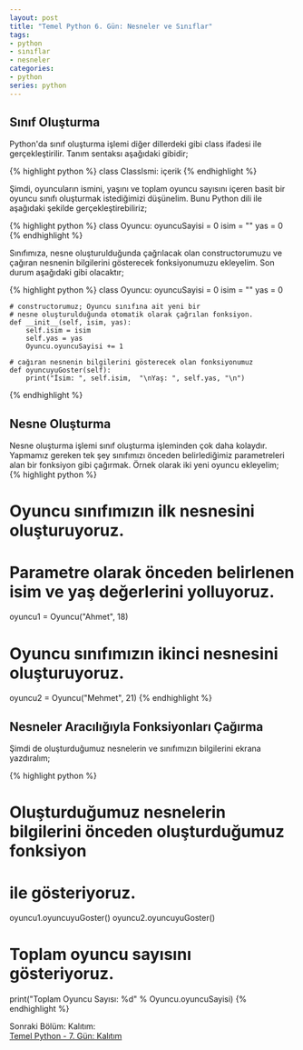 ```yaml
---
layout: post
title: "Temel Python 6. Gün: Nesneler ve Sınıflar"
tags:
- python
- sınıflar
- nesneler
categories:
- python
series: python
---
```


Sınıf Oluşturma
---------------
Python'da sınıf oluşturma işlemi diğer dillerdeki gibi class ifadesi ile gerçekleştirilir. Tanım sentaksı aşağıdaki gibidir;  

{% highlight python %}
class ClassIsmi:
    içerik
{% endhighlight %}  

Şimdi, oyuncuların ismini, yaşını ve toplam oyuncu sayısını içeren basit bir oyuncu sınıfı oluşturmak istediğimizi düşünelim. Bunu Python dili ile aşağıdaki şekilde gerçekleştirebiliriz;  

{% highlight python %}
class Oyuncu:
    oyuncuSayisi = 0
    isim = ""
    yas = 0
{% endhighlight %}  

Sınıfımıza, nesne oluşturulduğunda çağrılacak olan constructorumuzu ve çağıran nesnenin bilgilerini gösterecek fonksiyonumuzu ekleyelim. Son durum aşağıdaki gibi olacaktır;  

{% highlight python %}
class Oyuncu:
    oyuncuSayisi = 0
    isim = ""
    yas = 0

    # constructorumuz; Oyuncu sınıfına ait yeni bir
    # nesne oluşturulduğunda otomatik olarak çağrılan fonksiyon.
    def __init__(self, isim, yas):
        self.isim = isim
        self.yas = yas
        Oyuncu.oyuncuSayisi += 1

    # cağıran nesnenin bilgilerini gösterecek olan fonksiyonumuz
    def oyuncuyuGoster(self):
        print("İsim: ", self.isim,  "\nYaş: ", self.yas, "\n")
{% endhighlight %}

Nesne Oluşturma
---------------
Nesne oluşturma işlemi sınıf oluşturma işleminden çok daha kolaydır. Yapmamız gereken tek şey sınıfımızı önceden belirlediğimiz parametreleri alan bir fonksiyon gibi çağırmak. Örnek olarak iki yeni oyuncu ekleyelim;  
{% highlight python %}
# Oyuncu sınıfımızın ilk nesnesini oluşturuyoruz.
# Parametre olarak önceden belirlenen isim ve yaş değerlerini yolluyoruz.
oyuncu1 = Oyuncu("Ahmet", 18)

# Oyuncu sınıfımızın ikinci nesnesini oluşturuyoruz.
oyuncu2 = Oyuncu("Mehmet", 21)
{% endhighlight %}

Nesneler Aracılığıyla Fonksiyonları Çağırma
-------------------------------------------
Şimdi de oluşturduğumuz nesnelerin ve sınıfımızın bilgilerini ekrana yazdıralım;  

{% highlight python %}
# Oluşturduğumuz nesnelerin bilgilerini önceden oluşturduğumuz fonksiyon
# ile gösteriyoruz.
oyuncu1.oyuncuyuGoster()
oyuncu2.oyuncuyuGoster()

# Toplam oyuncu sayısını gösteriyoruz.
print("Toplam Oyuncu Sayısı: %d" % Oyuncu.oyuncuSayisi)
{% endhighlight %}

Sonraki Bölüm: Kalıtım:  
[Temel Python - 7. Gün: Kalıtım][1]  

[1]: /temel-python-yedinci-gun-kalitim/
